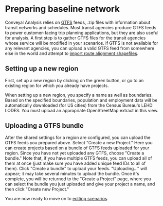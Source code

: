 # Preparing baseline network

Conveyal Analysis relies on [GTFS](https://developers.google.com/transit/gtfs/) feeds, .zip files with information about transit networks and schedules. Most transit agencies produce GTFS feeds to power customer-facing trip planning applications, but they are also useful for analysis. A first step is to gather GTFS files for the transit agencies whose service will be modified in your scenarios. If GTFS is not available for any relevant agencies, you can upload a valid GTFS feed from somewhere else in the world and attempt to [import route alignment shapefiles](../edit-scenario/index.html#importing-modifications-from-shapefiles).

## Setting up a new region

First, set up a new region by clicking on the green button, or go to an existing region for which you already have projects.

When setting up a new region, you specify a name as well as boundaries. Based on the specified boundaries, population and employment data will be automatically downloaded (for US cities) from the Census Bureau's LEHD LODES.  You must upload an appropriate OpenStreetMap extract in this view.

## Uploading a GTFS bundle
After the shared settings for a region are configured, you can upload the GTFS feeds you prepared above. Select "Create a new Project." Here you can create projects based on a bundle of GTFS feeds uploaded for your region. Since you have not yet uploaded any GTFS, choose "Create a bundle." Note that, if you have multiple GTFS feeds, you can upload all of them at once (just make sure you have added unique feed IDs to all of them). Click "Create a bundle" to upload your feeds. "Uploading..." will appear; it may take several minutes to upload the bundle. Once it's complete, you will be returned to the "Create a Project" page, where you can select the bundle you just uploaded and give your project a name, and then click "Create new Project."

You are now ready to move on to [editing scenarios](../edit-scenario).
